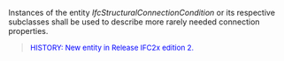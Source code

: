 ﻿Instances of the entity _IfcStructuralConnectionCondition_ or its respective subclasses shall be used to describe more rarely needed connection properties.

> <font color="#0000FF" size="-1"> HISTORY: New entity in Release IFC2x
		  edition 2. </font>
>